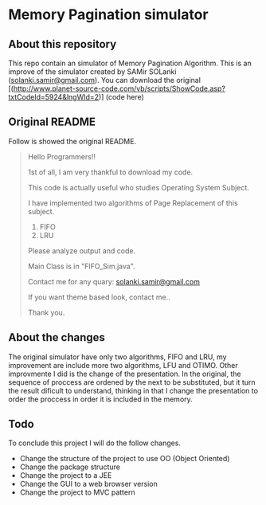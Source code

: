 # Memory Pagination simulator

## About this repository

This repo contain an simulator of Memory Pagination Algorithm. This is an improve of the simulator created by SAMir SOLanki (solanki.samir@gmail.com). You can download the original [(http://www.planet-source-code.com/vb/scripts/ShowCode.asp?txtCodeId=5924&lngWId=2)] (code here)

## Original README

Follow is showed the original README.

>Hello Programmers!!
>
>1st of all, I am very thankful to download my code.
>
>This code is actually useful who studies Operating System Subject.
>
>I have implemented two algorithms of Page Replacement of this subject.
>
>1. FIFO
>2. LRU
>
>Please analyze output and code.
>
>Main Class is in  "FIFO_Sim.java".
>
>Contact me for any quary: solanki.samir@gmail.com
>
>If you want theme based look, contact me..
>
>Thank you.

## About the changes

The original simulator have only two algorithms, FIFO and LRU, my improvement are include more two algorithms, LFU and OTIMO. Other improvmente I did is the change of the presentation. In the original, the sequence of proccess are ordened by the next to be substituted, but it turn the result dificult to understand, thinking in that I change the presentation to order the proccess in order it is included in the memory.

## Todo

To conclude this project I will do the follow changes.

- Change the structure of the project to use OO (Object Oriented)
- Change the package structure
- Change the project to a JEE
- Change the GUI to a web browser version
- Change the project to MVC pattern
